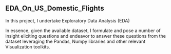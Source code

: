 
## EDA_On_US_Domestic_Flights

In this project, I undertake Exploratory Data Analysis (EDA)

In essence, given the available dataset, I formulate and pose a number of insight eliciting questions and endeavor to answer these questions from the dataset leveraging the Pandas, Numpy libraries and other relevant Visualization toolkits.




